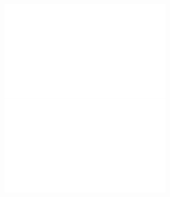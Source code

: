 ![](https://raw.githubusercontent.com/yaydy/stats/master/generated/overview.svg#gh-dark-mode-only)
![](https://raw.githubusercontent.com/yaydy/stats/master/generated/overview.svg#gh-light-mode-only)

